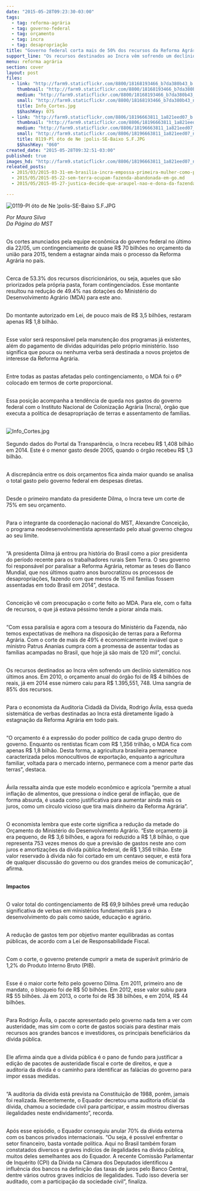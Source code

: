 ```yaml
---
date: "2015-05-28T09:23:30-03:00"
tags:
  - tag: reforma-agrária
  - tag: governo-federal
  - tag: orçamento
  - tag: incra
  - tag: desapropriação
title: "Governo federal corta mais de 50% dos recursos da Reforma Agrária"
support_line: "Os recursos destinados ao Incra vêm sofrendo um declínio sistemático nos últimos anos. De 2010 a 2014, o orçamento anual do órgão caiu 85%."
menu: reforma agrária
section: cover
layout: post
files:
  - link: "http://farm9.staticflickr.com/8800/18168193466_b7da380b43_b.jpg"
    thumbnail: "http://farm9.staticflickr.com/8800/18168193466_b7da380b43_t.jpg"
    medium: "http://farm9.staticflickr.com/8800/18168193466_b7da380b43_z.jpg"
    small: "http://farm9.staticflickr.com/8800/18168193466_b7da380b43_n.jpg"
    title: Info_Cortes.jpg
    $$hashKey: 07S
  - link: "http://farm9.staticflickr.com/8806/18196663811_1a821eed07_b.jpg"
    thumbnail: "http://farm9.staticflickr.com/8806/18196663811_1a821eed07_t.jpg"
    medium: "http://farm9.staticflickr.com/8806/18196663811_1a821eed07_z.jpg"
    small: "http://farm9.staticflickr.com/8806/18196663811_1a821eed07_n.jpg"
    title: 0119-Pl óto de Ne ¦polis-SE-Baixo S.F.JPG
    $$hashKey: "060"
created_date: "2015-05-28T09:32:51-03:00"
published: true
images_hd: "http://farm9.staticflickr.com/8806/18196663811_1a821eed07_n.jpg"
releated_posts:
  - 2015/03/2015-03-31-em-brasilia-incra-empossa-primeira-mulher-como-presidenta.md
  - 2015/05/2015-05-22-sem-terra-ocupam-fazenda-abandonada-em-go.md
  - 2015/05/2015-05-27-justica-decide-que-araupel-nao-e-dona-da-fazenda-rio-das-cobras.md

---
```

<p><img alt="0119-Pl óto de Ne ¦polis-SE-Baixo S.F.JPG" src="http://farm9.staticflickr.com/8806/18196663811_1a821eed07_b.jpg" /></p>

<p><em>Por Maura Silva<br />
Da P&aacute;gina do MST</em></p>

<p><br />
Os cortes anunciados pela equipe econ&ocirc;mica do governo federal no &uacute;ltimo dia 22/05, um contingenciamento de quase R$ 70 bilh&otilde;es no or&ccedil;amento da uni&atilde;o para 2015, tendem a estagnar ainda mais o processo da Reforma Agr&aacute;ria&nbsp;no pa&iacute;s.</p>

<p><br />
Cerca de 53.3% dos recursos discricion&aacute;rios, ou seja, aqueles que s&atilde;o priorizados pela pr&oacute;pria pasta, foram contingenciados. Esse montante resultou na redu&ccedil;&atilde;o de 49.4% nas dota&ccedil;&otilde;es do Minist&eacute;rio do Desenvolvimento Agr&aacute;rio (MDA) para este ano.</p>

<p><br />
Do montante autorizado em Lei, de pouco mais de R$ 3,5 bilh&otilde;es, restaram apenas R$ 1,8 bilh&atilde;o.</p>

<p><br />
Esse valor ser&aacute; respons&aacute;vel pela manuten&ccedil;&atilde;o dos programas j&aacute; existentes, al&eacute;m do pagamento de d&iacute;vidas adquiridas pelo pr&oacute;prio minist&eacute;rio. Isso significa que pouca ou nenhuma verba ser&aacute; destinada a novos projetos de interesse da Reforma Agr&aacute;ria.</p>

<p><br />
Entre todas as pastas afetadas pelo contingenciamento, o MDA foi o 6&ordm; colocado em termos de corte proporcional.</p>

<p><br />
Essa posi&ccedil;&atilde;o acompanha a tend&ecirc;ncia de queda nos gastos do governo federal com o Instituto Nacional de Coloniza&ccedil;&atilde;o Agr&aacute;ria (Incra), &oacute;rg&atilde;o que executa a pol&iacute;tica de desapropria&ccedil;&atilde;o de terras e assentamento de fam&iacute;lias.<br />
&nbsp;</p>

<p><img alt="Info_Cortes.jpg" src="http://farm9.staticflickr.com/8800/18168193466_b7da380b43_b.jpg" /><br />
<br />
Segundo dados do Portal da Transpar&ecirc;ncia, o Incra recebeu R$ 1,408 bilh&atilde;o em 2014. Este &eacute; o menor gasto desde 2005, quando o &oacute;rg&atilde;o recebeu R$ 1,3 bilh&atilde;o.</p>

<p><br />
A discrep&acirc;ncia entre os dois or&ccedil;amentos fica ainda maior quando se analisa o total gasto pelo governo federal em despesas diretas.</p>

<p><br />
Desde o primeiro mandato da presidente Dilma, o Incra teve um corte de 75% em seu or&ccedil;amento.</p>

<p><br />
Para o integrante da coordena&ccedil;&atilde;o nacional do MST, Alexandre Concei&ccedil;&atilde;o, o programa neodesenvolvimentista apresentado pelo atual governo chegou ao seu limite.</p>

<p><br />
&ldquo;A presidenta Dilma j&aacute; entrou pra hist&oacute;ria do Brasil como a pior presidenta do per&iacute;odo recente para os trabalhadores rurais Sem Terra. O seu governo foi respons&aacute;vel por paralisar a Reforma Agr&aacute;ria, retomar as teses do Banco Mundial, que nos &uacute;ltimos quatro anos burocratizou os processos de desapropria&ccedil;&otilde;es, fazendo com que menos de 15 mil fam&iacute;lias fossem assentadas em todo Brasil em 2014&rdquo;, destaca.</p>

<p><br />
Concei&ccedil;&atilde;o v&ecirc; com preocupa&ccedil;&atilde;o o corte feito ao MDA. Para ele, com o falta de recursos, o que j&aacute; estava p&eacute;ssimo tende a piorar ainda mais.</p>

<p><br />
&ldquo;Com essa paralisia e agora com a tesoura do Minist&eacute;rio da Fazenda, n&atilde;o temos expectativas de melhora na disposi&ccedil;&atilde;o de terras para a Reforma Agr&aacute;ria. Com o corte de mais de 49% &eacute; economicamente invi&aacute;vel que o ministro Patrus Ananias cumpra com a promessa de assentar todas as fam&iacute;lias acampadas no Brasil, que hoje j&aacute; s&atilde;o mais de 120 mil&rdquo;, conclui.</p>

<p><br />
Os recursos destinados ao Incra v&ecirc;m sofrendo um decl&iacute;nio sistem&aacute;tico nos &uacute;ltimos anos. Em 2010, o or&ccedil;amento anual do &oacute;rg&atilde;o foi de R$ 4 bilh&otilde;es de reais, j&aacute; em 2014 esse n&uacute;mero caiu para R$ 1.395,551, 748. Uma sangria de 85% dos recursos.</p>

<p><br />
Para o economista da Auditoria Cidad&atilde; da D&iacute;vida, Rodrigo &Aacute;vila, essa queda sistem&aacute;tica de verbas destinadas ao Incra est&aacute; diretamente ligado &agrave; estagna&ccedil;&atilde;o da Reforma Agr&aacute;ria em todo pa&iacute;s.</p>

<p><br />
&ldquo;O or&ccedil;amento &eacute; a express&atilde;o do poder pol&iacute;tico de cada grupo dentro do governo. Enquanto os rentistas ficam com R$ 1,356 trilh&atilde;o, o MDA fica com apenas R$ 1,8 bilh&atilde;o. Desta forma, a agricultura brasileira permanece caracterizada pelos monocultivos de exporta&ccedil;&atilde;o, enquanto a agricultura familiar, voltada para o mercado interno, permanece com a menor parte das terras&rdquo;, destaca.</p>

<p><br />
&Aacute;vila ressalta ainda que este modelo econ&ocirc;mico e agr&iacute;cola &ldquo;permite a atual infla&ccedil;&atilde;o de alimentos, que pressiona o &iacute;ndice geral de infla&ccedil;&atilde;o, que de forma absurda, &eacute; usada como justificativa para aumentar ainda mais os juros, como um c&iacute;rculo vicioso que tira mais dinheiro da Reforma Agr&aacute;ria&rdquo;.</p>

<p><br />
O economista lembra que este corte significa a redu&ccedil;&atilde;o da metade do Or&ccedil;amento do Minist&eacute;rio do Desenvolvimento Agr&aacute;rio. &ldquo;Este or&ccedil;amento j&aacute; era pequeno, de R$ 3,6 bilh&otilde;es, e agora foi reduzido a R$ 1,8 bilh&atilde;o, o que representa 753 vezes menos do que a previs&atilde;o de gastos neste ano com juros e amortiza&ccedil;&otilde;es da d&iacute;vida p&uacute;blica federal, de R$ 1,356 trilh&atilde;o. Este valor reservado &agrave; d&iacute;vida n&atilde;o foi cortado em um centavo sequer, e est&aacute; fora de qualquer discuss&atilde;o do governo ou dos grandes meios de comunica&ccedil;&atilde;o&rdquo;, afirma.</p>

<p><br />
<strong>Impactos</strong></p>

<p><br />
O valor total do contingenciamento de R$ 69,9 bilh&otilde;es prev&ecirc; uma redu&ccedil;&atilde;o significativa de verbas em minist&eacute;rios fundamentais para o desenvolvimento do pa&iacute;s como sa&uacute;de, educa&ccedil;&atilde;o e agr&aacute;rio.</p>

<p><br />
A redu&ccedil;&atilde;o de gastos tem por objetivo manter equilibradas as contas p&uacute;blicas, de acordo com a Lei de Responsabilidade Fiscal.</p>

<p><br />
Com o corte, o governo pretende cumprir a meta de super&aacute;vit prim&aacute;rio de 1,2% do Produto Interno Bruto (PIB).</p>

<p><br />
Esse &eacute; o maior corte feito pelo governo Dilma. Em 2011, primeiro ano de mandato, o bloqueio foi de R$ 50 bilh&otilde;es. Em 2012, esse valor subiu para R$ 55 bilh&otilde;es. J&aacute; em 2013, o corte foi de R$ 38 bilh&otilde;es, e em 2014, R$ 44 bilh&otilde;es.</p>

<p><br />
Para Rodrigo &Aacute;vila, o pacote apresentado pelo governo nada tem a ver com austeridade, mas sim com o corte de gastos sociais para destinar mais recursos aos grandes bancos e investidores, os principais benefici&aacute;rios da d&iacute;vida p&uacute;blica.</p>

<p><br />
Ele afirma ainda que a d&iacute;vida p&uacute;blica &eacute; o pano de fundo para justificar a edi&ccedil;&atilde;o de pacotes de austeridade fiscal e corte de direitos, e que a auditoria da d&iacute;vida &eacute; o caminho para identificar as fal&aacute;cias do governo para impor essas medidas.</p>

<p><br />
&ldquo;A auditoria da d&iacute;vida est&aacute; prevista na Constitui&ccedil;&atilde;o de 1988, por&eacute;m, jamais foi realizada. Recentemente, o Equador decretou uma auditoria oficial da d&iacute;vida, chamou a sociedade civil para participar, e assim mostrou diversas ilegalidades neste endividamento&rdquo;, recorda.</p>

<p><br />
Ap&oacute;s esse epis&oacute;dio, o Equador conseguiu anular 70% da d&iacute;vida externa com os bancos privados internacionais. &ldquo;Ou seja, &eacute; poss&iacute;vel enfrentar o setor financeiro, basta vontade pol&iacute;tica. Aqui no Brasil tamb&eacute;m foram constatados diversos e graves ind&iacute;cios de ilegalidades na d&iacute;vida p&uacute;blica, muitos deles semelhantes aos do Equador. A recente Comiss&atilde;o Parlamentar de Inqu&eacute;rito (CPI) da D&iacute;vida na C&acirc;mara dos Deputados identificou a influ&ecirc;ncia dos bancos na defini&ccedil;&atilde;o das taxas de juros pelo Banco Central, dentre v&aacute;rios outros graves ind&iacute;cios de ilegalidades. Tudo isso deveria ser auditado, com a participa&ccedil;&atilde;o da sociedade civil&rdquo;, finaliza.</p>
